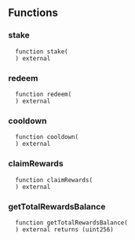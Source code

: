 


## Functions
### stake
```solidity
  function stake(
  ) external
```




### redeem
```solidity
  function redeem(
  ) external
```




### cooldown
```solidity
  function cooldown(
  ) external
```




### claimRewards
```solidity
  function claimRewards(
  ) external
```




### getTotalRewardsBalance
```solidity
  function getTotalRewardsBalance(
  ) external returns (uint256)
```




